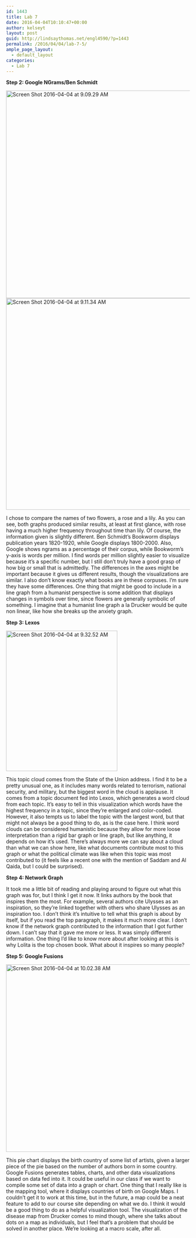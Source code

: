 ```yaml
---
id: 1443
title: Lab 7
date: 2016-04-04T10:10:47+00:00
author: kelseyt
layout: post
guid: http://lindsaythomas.net/engl4590/?p=1443
permalink: /2016/04/04/lab-7-5/
ample_page_layout:
  - default_layout
categories:
  - Lab 7
---
```

**Step 2: Google NGrams/Ben Schmidt**

<a href="http://lindsaythomas.net/engl4590/wp-content/uploads/sites/10/2016/04/Screen-Shot-2016-04-04-at-9.09.29-AM.png" rel="attachment wp-att-1444"><img class="alignnone size-full wp-image-1444" src="http://lindsaythomas.net/engl4590/wp-content/uploads/sites/10/2016/04/Screen-Shot-2016-04-04-at-9.09.29-AM.png" alt="Screen Shot 2016-04-04 at 9.09.29 AM" width="1011" height="568" srcset="http://lindsaythomas.net/engl4590/wp-content/uploads/sites/10/2016/04/Screen-Shot-2016-04-04-at-9.09.29-AM.png 1011w, http://lindsaythomas.net/engl4590/wp-content/uploads/sites/10/2016/04/Screen-Shot-2016-04-04-at-9.09.29-AM-300x169.png 300w, http://lindsaythomas.net/engl4590/wp-content/uploads/sites/10/2016/04/Screen-Shot-2016-04-04-at-9.09.29-AM-768x431.png 768w" sizes="(max-width: 1011px) 100vw, 1011px" /></a> <a href="http://lindsaythomas.net/engl4590/wp-content/uploads/sites/10/2016/04/Screen-Shot-2016-04-04-at-9.11.34-AM.png" rel="attachment wp-att-1445"><img class="alignnone size-full wp-image-1445" src="http://lindsaythomas.net/engl4590/wp-content/uploads/sites/10/2016/04/Screen-Shot-2016-04-04-at-9.11.34-AM.png" alt="Screen Shot 2016-04-04 at 9.11.34 AM" width="1146" height="579" srcset="http://lindsaythomas.net/engl4590/wp-content/uploads/sites/10/2016/04/Screen-Shot-2016-04-04-at-9.11.34-AM.png 1146w, http://lindsaythomas.net/engl4590/wp-content/uploads/sites/10/2016/04/Screen-Shot-2016-04-04-at-9.11.34-AM-300x152.png 300w, http://lindsaythomas.net/engl4590/wp-content/uploads/sites/10/2016/04/Screen-Shot-2016-04-04-at-9.11.34-AM-768x388.png 768w, http://lindsaythomas.net/engl4590/wp-content/uploads/sites/10/2016/04/Screen-Shot-2016-04-04-at-9.11.34-AM-1024x517.png 1024w" sizes="(max-width: 1146px) 100vw, 1146px" /></a>

I chose to compare the names of two flowers, a rose and a lily. As you can see, both graphs produced similar results, at least at first glance, with rose having a much higher frequency throughout time than lily. Of course, the information given is slightly different. Ben Schmidt&#8217;s Bookworm displays publication years 1820-1920, while Google displays 1800-2000. Also, Google shows ngrams as a percentage of their corpus, while Bookworm&#8217;s y-axis is words per million. I find words per million slightly easier to visualize because it&#8217;s a specific number, but I still don&#8217;t truly have a good grasp of how big or small that is admittedly. The differences in the axes might be important because it gives us different results, though the visualizations are similar. I also don&#8217;t know exactly what books are in these corpuses. I&#8217;m sure they have some differences. One thing that might be good to include in a line graph from a humanist perspective is some addition that displays changes in symbols over time, since flowers are generally symbolic of something. I imagine that a humanist line graph a la Drucker would be quite non linear, like how she breaks up the anxiety graph.

**Step 3: Lexos**

<a href="http://lindsaythomas.net/engl4590/wp-content/uploads/sites/10/2016/04/Screen-Shot-2016-04-04-at-9.32.52-AM.png" rel="attachment wp-att-1447"><img class="alignnone size-full wp-image-1447" src="http://lindsaythomas.net/engl4590/wp-content/uploads/sites/10/2016/04/Screen-Shot-2016-04-04-at-9.32.52-AM.png" alt="Screen Shot 2016-04-04 at 9.32.52 AM" width="305" height="384" srcset="http://lindsaythomas.net/engl4590/wp-content/uploads/sites/10/2016/04/Screen-Shot-2016-04-04-at-9.32.52-AM.png 305w, http://lindsaythomas.net/engl4590/wp-content/uploads/sites/10/2016/04/Screen-Shot-2016-04-04-at-9.32.52-AM-238x300.png 238w" sizes="(max-width: 305px) 100vw, 305px" /></a>

This topic cloud comes from the State of the Union address. I find it to be a pretty unusual one, as it includes many words related to terrorism, national security, and military, but the biggest word in the cloud is applause. It comes from a topic document fed into Lexos, which generates a word cloud from each topic. It&#8217;s easy to tell in this visualization which words have the highest frequency in a topic, since they&#8217;re enlarged and color-coded. However, it also tempts us to label the topic with the largest word, but that might not always be a good thing to do, as is the case here. I think word clouds can be considered humanistic because they allow for more loose interpretation than a rigid bar graph or line graph, but like anything, it depends on how it&#8217;s used. There&#8217;s always more we can say about a cloud than what we can show here, like what documents contribute most to this graph or what the political climate was like when this topic was most contributed to (it feels like a recent one with the mention of Saddam and Al Qaida, but I could be surprised).

**Step 4: Network Graph**

It took me a little bit of reading and playing around to figure out what this graph was for, but I think I get it now. It links authors by the book that inspires them the most. For example, several authors cite Ulysses as an inspiration, so they&#8217;re linked together with others who share Ulysses as an inspiration too. I don&#8217;t think it&#8217;s intuitive to tell what this graph is about by itself, but if you read the top paragraph, it makes it much more clear. I don&#8217;t know if the network graph contributed to the information that I got further down. I can&#8217;t say that it gave me more or less. It was simply different information. One thing I&#8217;d like to know more about after looking at this is why Lolita is the top chosen book. What about it inspires so many people?

**Step 5: Google Fusions**

<a href="http://lindsaythomas.net/engl4590/wp-content/uploads/sites/10/2016/04/Screen-Shot-2016-04-04-at-10.02.38-AM.png" rel="attachment wp-att-1451"><img class="alignnone size-full wp-image-1451" src="http://lindsaythomas.net/engl4590/wp-content/uploads/sites/10/2016/04/Screen-Shot-2016-04-04-at-10.02.38-AM.png" alt="Screen Shot 2016-04-04 at 10.02.38 AM" width="933" height="513" srcset="http://lindsaythomas.net/engl4590/wp-content/uploads/sites/10/2016/04/Screen-Shot-2016-04-04-at-10.02.38-AM.png 933w, http://lindsaythomas.net/engl4590/wp-content/uploads/sites/10/2016/04/Screen-Shot-2016-04-04-at-10.02.38-AM-300x165.png 300w, http://lindsaythomas.net/engl4590/wp-content/uploads/sites/10/2016/04/Screen-Shot-2016-04-04-at-10.02.38-AM-768x422.png 768w" sizes="(max-width: 933px) 100vw, 933px" /></a>

This pie chart displays the birth country of some list of artists, given a larger piece of the pie based on the number of authors born in some country. Google Fusions generates tables, charts, and other data visualizations based on data fed into it. It could be useful in our class if we want to compile some set of data into a graph or chart. One thing that I really like is the mapping tool, where it displays countries of birth on Google Maps. I couldn&#8217;t get it to work at this time, but in the future, a map could be a neat feature to add to our course site depending on what we do. I think it would be a good thing to do as a helpful visualization tool. The visualization of the disease map from Drucker comes to mind though, where she talks about dots on a map as individuals, but I feel that&#8217;s a problem that should be solved in another place. We&#8217;re looking at a macro scale, after all.